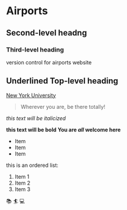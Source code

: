 # Airports

## Second-level headng 

### Third-level heading 
version control for airports website 

Underlined Top-level heading 
------------------------------

[New York University](https://www.nyu.edu)
>Wherever you are, be there totally!

*this text will be italicized*

**this text will be bold**
**You are _all_ welcome here**

* Item
* Item
* Item


this is an ordered list:
1. Item 1
2. Item 2
3. Item 3

:books: :surfer: :computer: 

